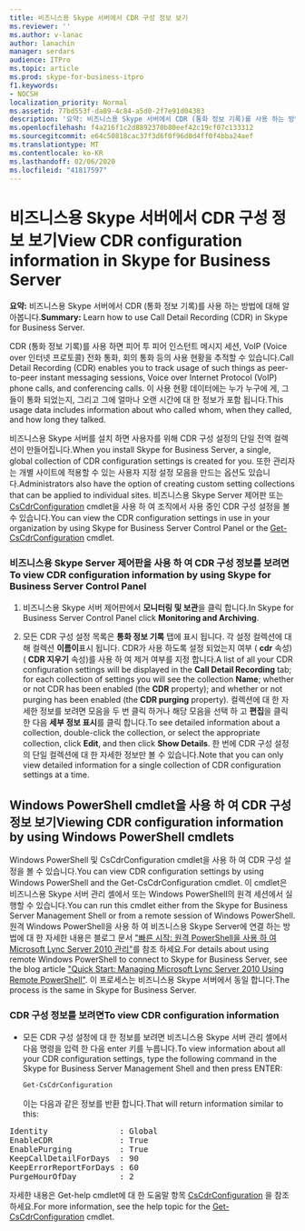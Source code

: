 ```yaml
---
title: 비즈니스용 Skype 서버에서 CDR 구성 정보 보기
ms.reviewer: ''
ms.author: v-lanac
author: lanachin
manager: serdars
audience: ITPro
ms.topic: article
ms.prod: skype-for-business-itpro
f1.keywords:
- NOCSH
localization_priority: Normal
ms.assetid: 77bd553f-da89-4c84-a5d0-2f7e91d04383
description: '요약: 비즈니스용 Skype 서버에서 CDR (통화 정보 기록)를 사용 하는 방법에 대해 알아보세요.'
ms.openlocfilehash: f4a216f1c2d8892370b80eef42c19cf07c133312
ms.sourcegitcommit: e64c50818cac37f3d6f0f96d0d4ff0f4bba24aef
ms.translationtype: MT
ms.contentlocale: ko-KR
ms.lasthandoff: 02/06/2020
ms.locfileid: "41817597"
---
```

# <a name="view-cdr-configuration-information-in-skype-for-business-server"></a><span data-ttu-id="ef853-103">비즈니스용 Skype 서버에서 CDR 구성 정보 보기</span><span class="sxs-lookup"><span data-stu-id="ef853-103">View CDR configuration information in Skype for Business Server</span></span>
 
<span data-ttu-id="ef853-104">**요약:** 비즈니스용 Skype 서버에서 CDR (통화 정보 기록)를 사용 하는 방법에 대해 알아봅니다.</span><span class="sxs-lookup"><span data-stu-id="ef853-104">**Summary:** Learn how to use Call Detail Recording (CDR) in Skype for Business Server.</span></span>
  
<span data-ttu-id="ef853-105">CDR (통화 정보 기록)를 사용 하면 피어 투 피어 인스턴트 메시지 세션, VoIP (Voice over 인터넷 프로토콜) 전화 통화, 회의 통화 등의 사용 현황을 추적할 수 있습니다.</span><span class="sxs-lookup"><span data-stu-id="ef853-105">Call Detail Recording (CDR) enables you to track usage of such things as peer-to-peer instant messaging sessions, Voice over Internet Protocol (VoIP) phone calls, and conferencing calls.</span></span> <span data-ttu-id="ef853-106">이 사용 현황 데이터에는 누가 누구에 게, 그들이 통화 되었는지, 그리고 그에 얼마나 오랜 시간에 대 한 정보가 포함 됩니다.</span><span class="sxs-lookup"><span data-stu-id="ef853-106">This usage data includes information about who called whom, when they called, and how long they talked.</span></span>
  
<span data-ttu-id="ef853-107">비즈니스용 Skype 서버를 설치 하면 사용자를 위해 CDR 구성 설정의 단일 전역 컬렉션이 만들어집니다.</span><span class="sxs-lookup"><span data-stu-id="ef853-107">When you install Skype for Business Server, a single, global collection of CDR configuration settings is created for you.</span></span> <span data-ttu-id="ef853-108">또한 관리자는 개별 사이트에 적용할 수 있는 사용자 지정 설정 모음을 만드는 옵션도 있습니다.</span><span class="sxs-lookup"><span data-stu-id="ef853-108">Administrators also have the option of creating custom setting collections that can be applied to individual sites.</span></span> <span data-ttu-id="ef853-109">비즈니스용 Skype Server 제어판 또는 [CsCdrConfiguration](https://docs.microsoft.com/powershell/module/skype/get-cscdrconfiguration?view=skype-ps) cmdlet을 사용 하 여 조직에서 사용 중인 CDR 구성 설정을 볼 수 있습니다.</span><span class="sxs-lookup"><span data-stu-id="ef853-109">You can view the CDR configuration settings in use in your organization by using Skype for Business Server Control Panel or the [Get-CsCdrConfiguration](https://docs.microsoft.com/powershell/module/skype/get-cscdrconfiguration?view=skype-ps) cmdlet.</span></span>
  
### <a name="to-view-cdr-configuration-information-by-using-skype-for-business-server-control-panel"></a><span data-ttu-id="ef853-110">비즈니스용 Skype Server 제어판을 사용 하 여 CDR 구성 정보를 보려면</span><span class="sxs-lookup"><span data-stu-id="ef853-110">To view CDR configuration information by using Skype for Business Server Control Panel</span></span>

1. <span data-ttu-id="ef853-111">비즈니스용 Skype 서버 제어판에서 **모니터링 및 보관**을 클릭 합니다.</span><span class="sxs-lookup"><span data-stu-id="ef853-111">In Skype for Business Server Control Panel click **Monitoring and Archiving**.</span></span>
    
2. <span data-ttu-id="ef853-112">모든 CDR 구성 설정 목록은 **통화 정보 기록** 탭에 표시 됩니다. 각 설정 컬렉션에 대해 컬렉션 **이름이**표시 됩니다. CDR가 사용 하도록 설정 되었는지 여부 ( **cdr** 속성) ( **CDR 지우기** 속성)를 사용 하 여 제거 여부를 지정 합니다.</span><span class="sxs-lookup"><span data-stu-id="ef853-112">A list of all your CDR configuration settings will be displayed in the **Call Detail Recording** tab; for each collection of settings you will see the collection **Name**; whether or not CDR has been enabled (the **CDR** property); and whether or not purging has been enabled (the **CDR purging** property).</span></span> <span data-ttu-id="ef853-113">컬렉션에 대 한 자세한 정보를 보려면 모음을 두 번 클릭 하거나 해당 모음을 선택 하 고 **편집**을 클릭 한 다음 **세부 정보 표시**를 클릭 합니다.</span><span class="sxs-lookup"><span data-stu-id="ef853-113">To see detailed information about a collection, double-click the collection, or select the appropriate collection, click **Edit**, and then click **Show Details**.</span></span> <span data-ttu-id="ef853-114">한 번에 CDR 구성 설정의 단일 컬렉션에 대 한 자세한 정보만 볼 수 있습니다.</span><span class="sxs-lookup"><span data-stu-id="ef853-114">Note that you can only view detailed information for a single collection of CDR configuration settings at a time.</span></span>
    
## <a name="viewing-cdr-configuration-information-by-using-windows-powershell-cmdlets"></a><span data-ttu-id="ef853-115">Windows PowerShell cmdlet을 사용 하 여 CDR 구성 정보 보기</span><span class="sxs-lookup"><span data-stu-id="ef853-115">Viewing CDR configuration information by using Windows PowerShell cmdlets</span></span>

<span data-ttu-id="ef853-116">Windows PowerShell 및 CsCdrConfiguration cmdlet을 사용 하 여 CDR 구성 설정을 볼 수 있습니다.</span><span class="sxs-lookup"><span data-stu-id="ef853-116">You can view CDR configuration settings by using Windows PowerShell and the Get-CsCdrConfiguration cmdlet.</span></span> <span data-ttu-id="ef853-117">이 cmdlet은 비즈니스용 Skype 서버 관리 셸에서 또는 Windows PowerShell의 원격 세션에서 실행할 수 있습니다.</span><span class="sxs-lookup"><span data-stu-id="ef853-117">You can run this cmdlet either from the Skype for Business Server Management Shell or from a remote session of Windows PowerShell.</span></span> <span data-ttu-id="ef853-118">원격 Windows PowerShell을 사용 하 여 비즈니스용 Skype Server에 연결 하는 방법에 대 한 자세한 내용은 블로그 문서 ["빠른 시작: 원격 PowerShell을 사용 하 여 Microsoft Lync Server 2010 관리"](https://go.microsoft.com/fwlink/p/?linkId=255876)를 참조 하세요.</span><span class="sxs-lookup"><span data-stu-id="ef853-118">For details about using remote Windows PowerShell to connect to Skype for Business Server, see the blog article ["Quick Start: Managing Microsoft Lync Server 2010 Using Remote PowerShell"](https://go.microsoft.com/fwlink/p/?linkId=255876).</span></span> <span data-ttu-id="ef853-119">이 프로세스는 비즈니스용 Skype 서버에서 동일 합니다.</span><span class="sxs-lookup"><span data-stu-id="ef853-119">The process is the same in Skype for Business Server.</span></span>
  
### <a name="to-view-cdr-configuration-information"></a><span data-ttu-id="ef853-120">CDR 구성 정보를 보려면</span><span class="sxs-lookup"><span data-stu-id="ef853-120">To view CDR configuration information</span></span>

- <span data-ttu-id="ef853-121">모든 CDR 구성 설정에 대 한 정보를 보려면 비즈니스용 Skype 서버 관리 셸에서 다음 명령을 입력 한 다음 enter 키를 누릅니다.</span><span class="sxs-lookup"><span data-stu-id="ef853-121">To view information about all your CDR configuration settings, type the following command in the Skype for Business Server Management Shell and then press ENTER:</span></span>
    
  ```PowerShell
  Get-CsCdrConfiguration
  ```

    <span data-ttu-id="ef853-122">이는 다음과 같은 정보를 반환 합니다.</span><span class="sxs-lookup"><span data-stu-id="ef853-122">That will return information similar to this:</span></span>
    
<pre>
Identity               : Global
EnableCDR              : True
EnablePurging          : True
KeepCallDetailForDays  : 90
KeepErrorReportForDays : 60
PurgeHourOfDay         : 2
</pre>

<span data-ttu-id="ef853-123">자세한 내용은 Get-help cmdlet에 대 한 도움말 항목 [CsCdrConfiguration](https://docs.microsoft.com/powershell/module/skype/get-cscdrconfiguration?view=skype-ps) 을 참조 하세요.</span><span class="sxs-lookup"><span data-stu-id="ef853-123">For more information, see the help topic for the [Get-CsCdrConfiguration](https://docs.microsoft.com/powershell/module/skype/get-cscdrconfiguration?view=skype-ps) cmdlet.</span></span>
  

